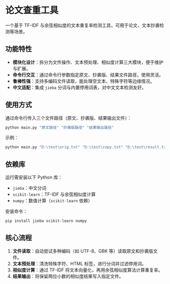 # 论文查重工具

一个基于 TF-IDF 与余弦相似度的文本重复率检测工具，可用于论文、文本抄袭检测等场景。


## 功能特性
- **模块化设计**：拆分为文件操作、文本预处理、相似度计算三大模块，便于维护与扩展。
- **命令行交互**：通过命令行参数指定原文、抄袭版、结果文件路径，使用灵活。
- **鲁棒性强**：支持多编码文件读取，能处理空文本、特殊字符等边缘情况。
- **中文适配**：集成 `jieba` 分词与内置停用词表，对中文文本检测友好。


## 使用方式
通过命令行传入三个文件路径（原文、抄袭版、结果输出文件）：
```bash
python main.py "原文路径" "抄袭版路径" "结果输出路径"
```

示例：
```bash
python main.py "D:\test\orig.txt" "D:\test\copy.txt" "D:\test\result.txt"
```


## 依赖库
运行需安装以下 Python 库：
- `jieba`：中文分词
- `scikit-learn`：TF-IDF 与余弦相似度计算
- `numpy`：数值计算（`scikit-learn` 依赖）

安装命令：
```bash
pip install jieba scikit-learn numpy
```


## 核心流程
1. **文件读取**：自动尝试多种编码（如 UTF-8、GBK 等）读取原文和抄袭版文件。
2. **文本预处理**：清洗特殊字符、HTML 标签，进行分词并过滤停用词。
3. **相似度计算**：通过 TF-IDF 将文本向量化，再用余弦相似度算法计算重复率。
4. **结果输出**：将保留两位小数的相似度结果写入指定文件。
